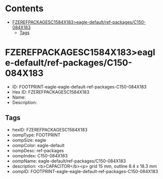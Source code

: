



Contents
========

* [FZEREFPACKAGESC1584X183>eagle-default/ref-packages/C150-084X183](#fzerefpackagesc1584x183eagle-defaultref-packagesc150-084x183)
	* [Tags](#tags)

# FZEREFPACKAGESC1584X183>eagle-default/ref-packages/C150-084X183

- ID: FOOTPRINT-eagle-eagle-default-ref-packages-C150-084X183
- Hex ID: FZEREFPACKAGESC1584X183
- Name: 
- Description: 

## Tags

- hexID: FZEREFPACKAGESC1584X183
- oompType: FOOTPRINT
- oompSize: eagle
- oompColor: eagle-default
- oompDesc: ref-packages
- oompIndex: C150-084X183
- oompName: eagle-default/ref-packages/C150-084X183
- description: &lt;b&gt;CAPACITOR&lt;/b&gt;&lt;p&gt;&#xD;
grid 15 mm, outline 8.4 x 18.3 mm
- oompID: FOOTPRINT-eagle-eagle-default-ref-packages-C150-084X183
